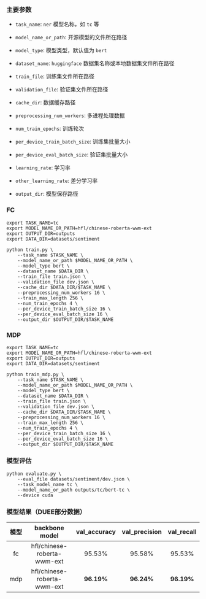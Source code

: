 ### 主要参数

+ `task_name`: `ner` 模型名称，如 `tc` 等


+ `model_name_or_path`: 开源模型的文件所在路径


+ `model_type`: 模型类型，默认值为 `bert`


+ `dataset_name`: `huggingface` 数据集名称或本地数据集文件所在路径


+ `train_file`: 训练集文件所在路径


+ `validation_file`: 验证集文件所在路径


+ `cache_dir`: 数据缓存路径


+ `preprocessing_num_workers`: 多进程处理数据


+ `num_train_epochs`: 训练轮次


+ `per_device_train_batch_size`: 训练集批量大小


+ `per_device_eval_batch_size`: 验证集批量大小


+ `learning_rate`: 学习率


+ `other_learning_rate`: 差分学习率


+ `output_dir`: 模型保存路径


### FC

```shell
export TASK_NAME=tc
export MODEL_NAME_OR_PATH=hfl/chinese-roberta-wwm-ext
export OUTPUT_DIR=outputs
export DATA_DIR=datasets/sentiment

python train.py \
    --task_name $TASK_NAME \
    --model_name_or_path $MODEL_NAME_OR_PATH \
    --model_type bert \
    --dataset_name $DATA_DIR \
    --train_file train.json \
    --validation_file dev.json \
    --cache_dir $DATA_DIR/$TASK_NAME \
    --preprocessing_num_workers 16 \
    --train_max_length 256 \
    --num_train_epochs 4 \
    --per_device_train_batch_size 16 \
    --per_device_eval_batch_size 16 \
    --output_dir $OUTPUT_DIR/$TASK_NAME
```

### MDP

```shell
export TASK_NAME=tc
export MODEL_NAME_OR_PATH=hfl/chinese-roberta-wwm-ext
export OUTPUT_DIR=outputs
export DATA_DIR=datasets/sentiment

python train_mdp.py \
    --task_name $TASK_NAME \
    --model_name_or_path $MODEL_NAME_OR_PATH \
    --model_type bert \
    --dataset_name $DATA_DIR \
    --train_file train.json \
    --validation_file dev.json \
    --cache_dir $DATA_DIR/$TASK_NAME \
    --preprocessing_num_workers 16 \
    --train_max_length 256 \
    --num_train_epochs 4 \
    --per_device_train_batch_size 16 \
    --per_device_eval_batch_size 16 \
    --output_dir $OUTPUT_DIR/$TASK_NAME
```

### 模型评估

```shell
python evaluate.py \
    --eval_file datasets/sentiment/dev.json \
    --task_model_name tc \
    --model_name_or_path outputs/tc/bert-tc \
    --device cuda
```

### 模型结果（DUEE部分数据）

| 模型  |       backbone model        | val_accuracy | val_precision | val_recall | 
|:---:|:---------------------------:|:------------:|:-------------:|:----------:|
| fc  | hfl/chinese-roberta-wwm-ext |    95.53%    |    95.58%     |   95.53%   |
| mdp | hfl/chinese-roberta-wwm-ext |  **96.19%**  |  **96.24%**   | **96.19%** |
